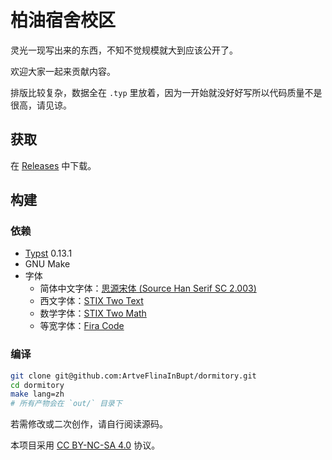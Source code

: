 # 柏油宿舍校区

灵光一现写出来的东西，不知不觉规模就大到应该公开了。

欢迎大家一起来贡献内容。

排版比较复杂，数据全在 `.typ` 里放着，因为一开始就没好好写所以代码质量不是很高，请见谅。

## 获取

在 [Releases](https://github.com/ArtveFlinaInBupt/dormitory/releases) 中下载。

## 构建

### 依赖

- [Typst](https://github.com/typst/typst) 0.13.1
- GNU Make
- 字体
  - 简体中文字体：[思源宋体 (Source Han Serif SC 2.003)](https://github.com/adobe-fonts/source-han-serif)
  - 西文字体：[STIX Two Text](https://github.com/stipub/stixfonts)
  - 数学字体：[STIX Two Math](https://github.com/stipub/stixfonts)
  - 等宽字体：[Fira Code](https://github.com/tonsky/FiraCode)

### 编译

```bash
git clone git@github.com:ArtveFlinaInBupt/dormitory.git
cd dormitory
make lang=zh
# 所有产物会在 `out/` 目录下
```

若需修改或二次创作，请自行阅读源码。

本项目采用 [CC BY-NC-SA 4.0](https://creativecommons.org/licenses/by-nc-sa/4.0/) 协议。
